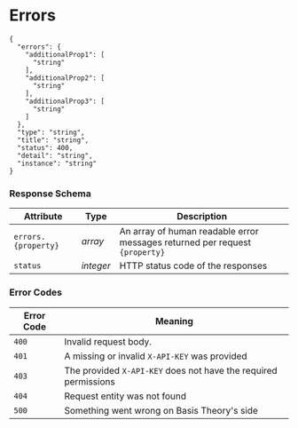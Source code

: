 # Errors

```shell
{
  "errors": {
    "additionalProp1": [
      "string"
    ],
    "additionalProp2": [
      "string"
    ],
    "additionalProp3": [
      "string"
    ]
  },
  "type": "string",
  "title": "string",
  "status": 400,
  "detail": "string",
  "instance": "string"
}
```

### Response Schema

Attribute | Type | Description
--------- | ---- | -----------
`errors.{property}` | *array* | An array of human readable error messages returned per request `{property}`
`status` | *integer* | HTTP status code of the responses

### Error Codes
Error Code | Meaning
---------- | -------
`400` | Invalid request body.
`401` | A missing or invalid `X-API-KEY` was provided
`403` | The provided `X-API-KEY` does not have the required permissions
`404` | Request entity was not found
`500` | Something went wrong on Basis Theory's side
